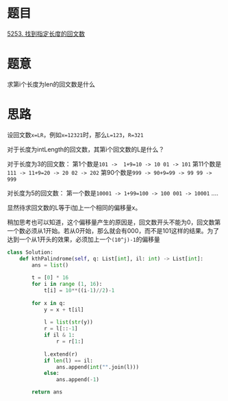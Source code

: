 # 题目
[5253. 找到指定长度的回文数](https://leetcode-cn.com/u/lrhaoo/)

# 题意
求第i个长度为len的回文数是什么


# 思路

设回文数`x=LR`，例如`x=12321`时，那么`L=123`，`R=321`

对于长度为intLength的回文数，其第i个回文数的L是什么？

对于长度为3的回文数：
第1个数是`101 ->  1+9=10 -> 10 01 -> 101`
第11个数是`111 -> 11+9=20 -> 20 02 -> 202`
第90个数是`999 -> 90+9=99 -> 99 99 -> 999`

对长度为5的回文数：
第一个数是`10001 -> 1+99=100 -> 100 001 -> 10001`
....


显然待求回文数的L等于i加上一个相同的偏移量x。

稍加思考也可以知道，这个偏移量产生的原因是，回文数开头不能为0，回文数第一个数必须从1开始。若从0开始，那么就会有000，而不是101这样的结果。为了达到一个从1开头的效果，必须加上一个`(10^j)-1`的偏移量


```python
class Solution:
    def kthPalindrome(self, q: List[int], il: int) -> List[int]:
        ans = list()
        
        t = [0] * 16
        for i in range (1, 16):
            t[i] = 10**((i-1)//2)-1
        
        for x in q:
            y = x + t[il]
    
            l = list(str(y))
            r = l[::-1]
            if il & 1:
                r = r[1:]
            
            l.extend(r)
            if len(l) == il:
                ans.append(int("".join(l)))
            else:
                ans.append(-1)

        return ans
```